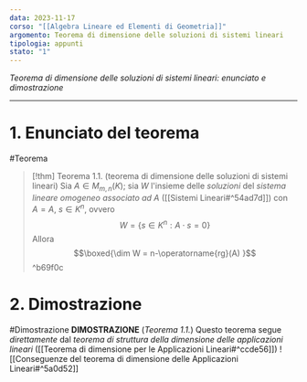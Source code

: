 ```yaml
---
data: 2023-11-17
corso: "[[Algebra Lineare ed Elementi di Geometria]]"
argomento: Teorema di dimensione delle soluzioni di sistemi lineari
tipologia: appunti
stato: "1"
---
```

*Teorema di dimensione delle soluzioni di sistemi lineari: enunciato e dimostrazione*
- - -
# 1. Enunciato del teorema
#Teorema 
> [!thm] Teorema 1.1. (teorema di dimensione delle soluzioni di sistemi lineari)
> Sia $A \in M_{m,n}(K)$;
> sia $W$ l'insieme delle *soluzioni* del *sistema lineare omogeneo associato ad* $A$ ([[Sistemi Lineari#^54ad7d]]) con $A = A$, $s \in K^n$, ovvero
> $$W = \{s \in K^n : A \cdot s = 0\} $$
> Allora
> $$\boxed{\dim W = n-\operatorname{rg}(A) }$$
^b69f0c
# 2. Dimostrazione
#Dimostrazione 
**DIMOSTRAZIONE** (*Teorema 1.1.*)
Questo teorema segue *direttamente* dal *teorema di struttura della dimensione delle applicazioni lineari* ([[Teorema di dimensione per le Applicazioni Lineari#^ccde56]])
![[Conseguenze del teorema di dimensione delle Applicazioni Lineari#^5a0d52]]

